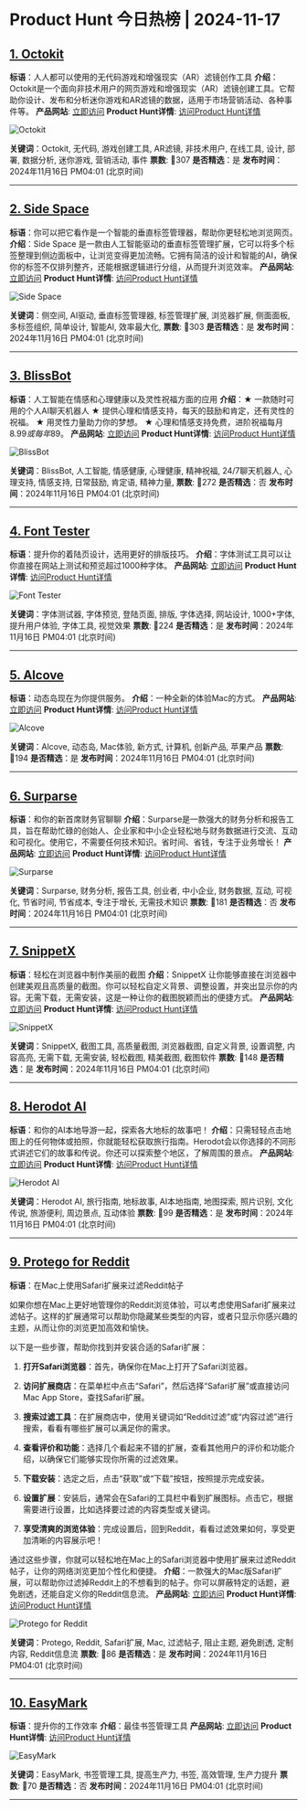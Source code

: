 # Product Hunt 今日热榜 | 2024-11-17

## [1. Octokit](https://www.producthunt.com/posts/octokit-1?utm_campaign=producthunt-api&utm_medium=api-v2&utm_source=Application%3A+phtrends+%28ID%3A+147529%29)
**标语**：人人都可以使用的无代码游戏和增强现实（AR）滤镜创作工具
**介绍**：Octokit是一个面向非技术用户的网页游戏和增强现实（AR）滤镜创建工具。它帮助你设计、发布和分析迷你游戏和AR滤镜的数据，适用于市场营销活动、各种事件等。
**产品网站**: [立即访问](https://www.producthunt.com/r/K7SJXXZ6QACIZD?utm_campaign=producthunt-api&utm_medium=api-v2&utm_source=Application%3A+phtrends+%28ID%3A+147529%29)
**Product Hunt详情**: [访问Product Hunt详情](https://www.producthunt.com/posts/octokit-1?utm_campaign=producthunt-api&utm_medium=api-v2&utm_source=Application%3A+phtrends+%28ID%3A+147529%29)

![Octokit](https://ph-files.imgix.net/7d8b5504-b2c6-4f92-b046-44b9186e9c98.png?auto=format&fit=crop&frame=1&h=512&w=1024)

**关键词**：Octokit, 无代码, 游戏创建工具, AR滤镜, 非技术用户, 在线工具, 设计, 部署, 数据分析, 迷你游戏, 营销活动, 事件
**票数**: 🔺307
**是否精选**：是
**发布时间**：2024年11月16日 PM04:01 (北京时间)

---

## [2. Side Space](https://www.producthunt.com/posts/side-space?utm_campaign=producthunt-api&utm_medium=api-v2&utm_source=Application%3A+phtrends+%28ID%3A+147529%29)
**标语**：你可以把它看作是一个智能的垂直标签管理器，帮助你更轻松地浏览网页。
**介绍**：Side Space 是一款由人工智能驱动的垂直标签管理扩展，它可以将多个标签整理到侧边面板中，让浏览变得更加流畅。它拥有简洁的设计和智能的AI，确保你的标签不仅排列整齐，还能根据逻辑进行分组，从而提升浏览效率。
**产品网站**: [立即访问](https://www.producthunt.com/r/TRGKGOVW7U4TDR?utm_campaign=producthunt-api&utm_medium=api-v2&utm_source=Application%3A+phtrends+%28ID%3A+147529%29)
**Product Hunt详情**: [访问Product Hunt详情](https://www.producthunt.com/posts/side-space?utm_campaign=producthunt-api&utm_medium=api-v2&utm_source=Application%3A+phtrends+%28ID%3A+147529%29)

![Side Space](https://ph-files.imgix.net/868f442d-ef7d-40e7-8499-8b8e4beda149.png?auto=format&fit=crop&frame=1&h=512&w=1024)

**关键词**：侧空间, AI驱动, 垂直标签管理器, 标签管理扩展, 浏览器扩展, 侧面面板, 多标签组织, 简单设计, 智能AI, 效率最大化,
**票数**: 🔺303
**是否精选**：是
**发布时间**：2024年11月16日 PM04:01 (北京时间)

---

## [3. BlissBot](https://www.producthunt.com/posts/blissbot?utm_campaign=producthunt-api&utm_medium=api-v2&utm_source=Application%3A+phtrends+%28ID%3A+147529%29)
**标语**：人工智能在情感和心理健康以及灵性祝福方面的应用
**介绍**：★ 一款随时可用的个人AI聊天机器人 ★ 提供心理和情感支持，每天的鼓励和肯定，还有灵性的祝福。 ★ 用灵性力量助力你的梦想。 ★ 心理和情感支持免费，进阶祝福每月$8.99或每年$89。
**产品网站**: [立即访问](https://www.producthunt.com/r/XOLCDOLJB4L7IK?utm_campaign=producthunt-api&utm_medium=api-v2&utm_source=Application%3A+phtrends+%28ID%3A+147529%29)
**Product Hunt详情**: [访问Product Hunt详情](https://www.producthunt.com/posts/blissbot?utm_campaign=producthunt-api&utm_medium=api-v2&utm_source=Application%3A+phtrends+%28ID%3A+147529%29)

![BlissBot](https://ph-files.imgix.net/ff55c965-7c3c-4a4c-8ae6-1f49caa081b9.jpeg?auto=format&fit=crop&frame=1&h=512&w=1024)

**关键词**：BlissBot, 人工智能, 情感健康, 心理健康, 精神祝福, 24/7聊天机器人, 心理支持, 情感支持, 日常鼓励, 肯定语, 精神力量,
**票数**: 🔺272
**是否精选**：否
**发布时间**：2024年11月16日 PM04:01 (北京时间)

---

## [4. Font Tester](https://www.producthunt.com/posts/font-tester-2?utm_campaign=producthunt-api&utm_medium=api-v2&utm_source=Application%3A+phtrends+%28ID%3A+147529%29)
**标语**：提升你的着陆页设计，选用更好的排版技巧。
**介绍**：字体测试工具可以让你直接在网站上测试和预览超过1000种字体。
**产品网站**: [立即访问](https://www.producthunt.com/r/C2BBRBLNBYGTVH?utm_campaign=producthunt-api&utm_medium=api-v2&utm_source=Application%3A+phtrends+%28ID%3A+147529%29)
**Product Hunt详情**: [访问Product Hunt详情](https://www.producthunt.com/posts/font-tester-2?utm_campaign=producthunt-api&utm_medium=api-v2&utm_source=Application%3A+phtrends+%28ID%3A+147529%29)

![Font Tester](https://ph-files.imgix.net/7cd72415-d3e8-4fbb-8c9b-4e524697c774.png?auto=format&fit=crop&frame=1&h=512&w=1024)

**关键词**：字体测试器, 字体预览, 登陆页面, 排版, 字体选择, 网站设计, 1000+字体, 提升用户体验, 字体工具, 视觉效果
**票数**: 🔺224
**是否精选**：是
**发布时间**：2024年11月16日 PM04:01 (北京时间)

---

## [5. Alcove](https://www.producthunt.com/posts/alcove-2?utm_campaign=producthunt-api&utm_medium=api-v2&utm_source=Application%3A+phtrends+%28ID%3A+147529%29)
**标语**：动态岛现在为你提供服务。
**介绍**：一种全新的体验Mac的方式。
**产品网站**: [立即访问](https://www.producthunt.com/r/6L5WYPX5MWRTEU?utm_campaign=producthunt-api&utm_medium=api-v2&utm_source=Application%3A+phtrends+%28ID%3A+147529%29)
**Product Hunt详情**: [访问Product Hunt详情](https://www.producthunt.com/posts/alcove-2?utm_campaign=producthunt-api&utm_medium=api-v2&utm_source=Application%3A+phtrends+%28ID%3A+147529%29)

![Alcove](https://ph-files.imgix.net/190d4afa-60a5-4255-b74c-d98a08cbd6f2.png?auto=format&fit=crop&frame=1&h=512&w=1024)

**关键词**：Alcove, 动态岛, Mac体验, 新方式, 计算机, 创新产品, 苹果产品
**票数**: 🔺194
**是否精选**：是
**发布时间**：2024年11月16日 PM04:01 (北京时间)

---

## [6. Surparse](https://www.producthunt.com/posts/surparse?utm_campaign=producthunt-api&utm_medium=api-v2&utm_source=Application%3A+phtrends+%28ID%3A+147529%29)
**标语**：和你的新首席财务官聊聊
**介绍**：Surparse是一款强大的财务分析和报告工具，旨在帮助忙碌的创始人、企业家和中小企业轻松地与财务数据进行交流、互动和可视化。使用它，不需要任何技术知识。省时间、省钱，专注于业务增长！
**产品网站**: [立即访问](https://www.producthunt.com/r/HVYI4RHI3UCPRJ?utm_campaign=producthunt-api&utm_medium=api-v2&utm_source=Application%3A+phtrends+%28ID%3A+147529%29)
**Product Hunt详情**: [访问Product Hunt详情](https://www.producthunt.com/posts/surparse?utm_campaign=producthunt-api&utm_medium=api-v2&utm_source=Application%3A+phtrends+%28ID%3A+147529%29)

![Surparse](https://ph-files.imgix.net/b884fca7-9933-4131-a673-358508d3e6bc.png?auto=format&fit=crop&frame=1&h=512&w=1024)

**关键词**：Surparse, 财务分析, 报告工具, 创业者, 中小企业, 财务数据, 互动, 可视化, 节省时间, 节省成本, 专注于增长, 无需技术知识
**票数**: 🔺181
**是否精选**：否
**发布时间**：2024年11月16日 PM04:01 (北京时间)

---

## [7. SnippetX](https://www.producthunt.com/posts/snippetx?utm_campaign=producthunt-api&utm_medium=api-v2&utm_source=Application%3A+phtrends+%28ID%3A+147529%29)
**标语**：轻松在浏览器中制作美丽的截图
**介绍**：SnippetX 让你能够直接在浏览器中创建美观且高质量的截图。你可以轻松自定义背景、调整设置，并突出显示你的内容。无需下载，无需安装，这是一种让你的截图脱颖而出的便捷方式。
**产品网站**: [立即访问](https://www.producthunt.com/r/PN63TNOHLEUAJ5?utm_campaign=producthunt-api&utm_medium=api-v2&utm_source=Application%3A+phtrends+%28ID%3A+147529%29)
**Product Hunt详情**: [访问Product Hunt详情](https://www.producthunt.com/posts/snippetx?utm_campaign=producthunt-api&utm_medium=api-v2&utm_source=Application%3A+phtrends+%28ID%3A+147529%29)

![SnippetX](https://ph-files.imgix.net/59abc7ee-e7a3-4368-9874-c2aa50be7415.png?auto=format&fit=crop&frame=1&h=512&w=1024)

**关键词**：SnippetX, 截图工具, 高质量截图, 浏览器截图, 自定义背景, 设置调整, 内容高亮, 无需下载, 无需安装, 轻松截图, 精美截图, 截图软件
**票数**: 🔺148
**是否精选**：是
**发布时间**：2024年11月16日 PM04:01 (北京时间)

---

## [8. Herodot AI](https://www.producthunt.com/posts/herodot-ai-2?utm_campaign=producthunt-api&utm_medium=api-v2&utm_source=Application%3A+phtrends+%28ID%3A+147529%29)
**标语**：和你的AI本地导游一起，探索各大地标的故事吧！
**介绍**：只需轻轻点击地图上的任何物体或拍照，你就能轻松获取旅行指南。Herodot会以你选择的不同形式讲述它们的故事和传说。你还可以探索整个地区，了解周围的景点。
**产品网站**: [立即访问](https://www.producthunt.com/r/R5NCMJ3F3ZMQ2N?utm_campaign=producthunt-api&utm_medium=api-v2&utm_source=Application%3A+phtrends+%28ID%3A+147529%29)
**Product Hunt详情**: [访问Product Hunt详情](https://www.producthunt.com/posts/herodot-ai-2?utm_campaign=producthunt-api&utm_medium=api-v2&utm_source=Application%3A+phtrends+%28ID%3A+147529%29)

![Herodot AI](https://ph-files.imgix.net/bd27796f-889b-4d57-8925-6a53b55fc748.jpeg?auto=format&fit=crop&frame=1&h=512&w=1024)

**关键词**：Herodot AI, 旅行指南, 地标故事, AI本地指南, 地图探索, 照片识别, 文化传说, 旅游便利, 周边景点, 互动体验
**票数**: 🔺99
**是否精选**：是
**发布时间**：2024年11月16日 PM04:01 (北京时间)

---

## [9. Protego for Reddit](https://www.producthunt.com/posts/protego-for-reddit?utm_campaign=producthunt-api&utm_medium=api-v2&utm_source=Application%3A+phtrends+%28ID%3A+147529%29)
**标语**：在Mac上使用Safari扩展来过滤Reddit帖子

如果你想在Mac上更好地管理你的Reddit浏览体验，可以考虑使用Safari扩展来过滤帖子。这样的扩展通常可以帮助你隐藏某些类型的内容，或者只显示你感兴趣的主题，从而让你的浏览更加高效和愉快。

以下是一些步骤，帮助你找到并安装合适的Safari扩展：

1. **打开Safari浏览器**：首先，确保你在Mac上打开了Safari浏览器。

2. **访问扩展商店**：在菜单栏中点击“Safari”，然后选择“Safari扩展”或直接访问Mac App Store，查找Safari扩展。

3. **搜索过滤工具**：在扩展商店中，使用关键词如“Reddit过滤”或“内容过滤”进行搜索，看看有哪些扩展可以满足你的需求。

4. **查看评价和功能**：选择几个看起来不错的扩展，查看其他用户的评价和功能介绍，以确保它们能够实现你所需的过滤效果。

5. **下载安装**：选定之后，点击“获取”或“下载”按钮，按照提示完成安装。

6. **设置扩展**：安装后，通常会在Safari的工具栏中看到扩展图标。点击它，根据需要进行设置，比如选择要过滤的内容类型或关键词。

7. **享受清爽的浏览体验**：完成设置后，回到Reddit，看看过滤效果如何，享受更加清晰的内容展示吧！

通过这些步骤，你就可以轻松地在Mac上的Safari浏览器中使用扩展来过滤Reddit帖子，让你的网络浏览更加个性化和便捷。
**介绍**：一款强大的Mac版Safari扩展，可以帮助你过滤掉Reddit上的不想看到的帖子。你可以屏蔽特定的话题，避免剧透，还能自定义你的Reddit信息流。
**产品网站**: [立即访问](https://www.producthunt.com/r/W54JZNQEMC3SX3?utm_campaign=producthunt-api&utm_medium=api-v2&utm_source=Application%3A+phtrends+%28ID%3A+147529%29)
**Product Hunt详情**: [访问Product Hunt详情](https://www.producthunt.com/posts/protego-for-reddit?utm_campaign=producthunt-api&utm_medium=api-v2&utm_source=Application%3A+phtrends+%28ID%3A+147529%29)

![Protego for Reddit](https://ph-files.imgix.net/bb6893db-e7d1-482a-a45e-27998c8038fb.png?auto=format&fit=crop&frame=1&h=512&w=1024)

**关键词**：Protego, Reddit, Safari扩展, Mac, 过滤帖子, 阻止主题, 避免剧透, 定制内容, Reddit信息流
**票数**: 🔺86
**是否精选**：是
**发布时间**：2024年11月16日 PM04:01 (北京时间)

---

## [10. EasyMark](https://www.producthunt.com/posts/easymark-3?utm_campaign=producthunt-api&utm_medium=api-v2&utm_source=Application%3A+phtrends+%28ID%3A+147529%29)
**标语**：提升你的工作效率
**介绍**：最佳书签管理工具
**产品网站**: [立即访问](https://www.producthunt.com/r/NU74WE2N4GOJQF?utm_campaign=producthunt-api&utm_medium=api-v2&utm_source=Application%3A+phtrends+%28ID%3A+147529%29)
**Product Hunt详情**: [访问Product Hunt详情](https://www.producthunt.com/posts/easymark-3?utm_campaign=producthunt-api&utm_medium=api-v2&utm_source=Application%3A+phtrends+%28ID%3A+147529%29)

![EasyMark](https://ph-files.imgix.net/05681375-2a6f-4762-a2e3-990e5cacec06.png?auto=format&fit=crop&frame=1&h=512&w=1024)

**关键词**：EasyMark, 书签管理工具, 提高生产力, 书签, 高效管理, 生产力提升
**票数**: 🔺70
**是否精选**：否
**发布时间**：2024年11月16日 PM04:01 (北京时间)

---

